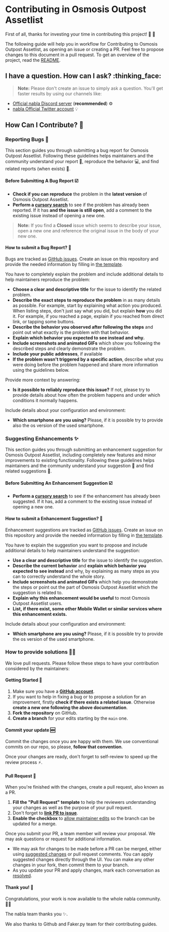 # Contributing in Osmosis Outpost Assetlist<!-- omit in toc -->

First of all, thanks for investing your time in contributing this project! :partying_face: :hugs:

The following guide will help you in workflow for Contributing to Osmosis Outpost Assetlist, as opening an issue or creating a PR. Feel free to propose changes to this document in a pull request. To get an overview of the project, read the [README](README.md).

## I have a question. How can I ask? :thinking_face:

> **Note:** Please don't create an issue to simply ask a question. You'll get faster results by using our channels like:

- [Official nabla Discord server](https://discord.gg/WzXYRd3AwH) (**recommended**) :gear:
- [nabla Official Twitter account](https://twitter.com/nabla_hq) :bulb:

## How Can I Contribute? :handshake:

### Reporting Bugs :bug:

This section guides you through submitting a bug report for Osmosis Outpost Assetlist. Following these guidelines helps maintainers and the community understand your report :pencil:, reproduce the behavior :computer:, and find related reports (when exists) :mag_right:.

#### Before Submitting A Bug Report :ballot_box_with_check:

- **Check if you can reproduce** the problem in the **latest version** of Osmosis Outpost Assetlist.
- **Perform a [cursory search](https://github.com/search?q=is%3Aissue+repo%3Anabla-studio%2Fosmosis-outposts-assetlists)** to see if the problem has already been reported. If it has **and the issue is still open**, add a comment to the existing issue instead of opening a new one.

> **Note:** If you find a **Closed** issue which seems to describe your issue, open a new one and reference the original issue in the body of your new one.

#### How to submit a Bug Report? :incoming_envelope:

Bugs are tracked as [GitHub issues](https://guides.github.com/features/issues/). Create an issue on this repository and provide the needed information by filling in [the template](https://github.com/nabla-studio/osmosis-outposts-assetlists/issues/new?assignees=&labels=bug&template=BUG-REPORT.yml&title=%5BBug%5D%3A+).

You have to completely explain the problem and include additional details to help maintainers reproduce the problem:

- **Choose a clear and descriptive title** for the issue to identify the related problem.
- **Describe the exact steps to reproduce the problem** in as many details as possible. For example, start by explaining what action you produced. When listing steps, don't just say what you did, but explain **how** you did it. For example, if you reached a page, explain if you reached from direct link, or tapping some buttons.
- **Describe the behavior you observed after following the steps** and point out what exactly is the problem with that behavior.
- **Explain which behavior you expected to see instead and why.**
- **Include screenshots and animated GIFs** which show you following the described steps and clearly demonstrate the problem.
- **Include your public addresses**, if available
- **If the problem wasn't triggered by a specific action**, describe what you were doing before the problem happened and share more information using the guidelines below.

Provide more context by answering:

- **Is it possible to reliably reproduce this issue?** If not, please try to provide details about how often the problem happens and under which conditions it normally happens.

Include details about your configuration and environment:

- **Which smartphone are you using?** Please, if it is possible try to provide also the os version of the used smartphone.

### Suggesting Enhancements :sparkles:

This section guides you through submitting an enhancement suggestion for Osmosis Outpost Assetlist, including completely new features and minor improvements to existing functionality. Following these guidelines helps maintainers and the community understand your suggestion :pencil: and find related suggestions :mag_right:.

#### Before Submitting An Enhancement Suggestion :ballot_box_with_check:

- **Perform a [cursory search](https://github.com/search?q=is%3Aissue+repo%3Anabla-studio%2Fosmosis-outposts-assetlists)** to see if the enhancement has already been suggested. If it has, add a comment to the existing issue instead of opening a new one.

#### How to submit a Enhancement Suggestion? :incoming_envelope:

Enhancement suggestions are tracked as [GitHub issues](https://guides.github.com/features/issues/). Create an issue on this repository and provide the needed information by filling in [the template](https://github.com/nabla-studio/osmosis-outposts-assetlists/issues/new?assignees=&labels=enhancement%2Cimprovement&template=ENHANCEMENT-REPORT.yml&title=%5BEnhancement%5D%3A+).

You have to explain the suggestion you want to propose and include additional details to help maintainers understand the suggestion:

- **Use a clear and descriptive title** for the issue to identify the suggestion.
- **Describe the current behavior** and **explain which behavior you expected to see instead** and why, by explaining as many steps as you can to correctly understand the whole story.
- **Include screenshots and animated GIFs** which help you demonstrate the steps or point out the part of Osmosis Outpost Assetlist which the suggestion is related to.
- **Explain why this enhancement would be useful** to most Osmosis Outpost Assetlist users.
- **List, if there exist, some other Mobile Wallet or similar services where this enhancement exists.**

Include details about your configuration and environment:

- **Which smartphone are you using?** Please, if it is possible try to provide the os version of the used smartphone.

### How to provide solutions :construction::heavy_plus_sign:

We love pull requests. Please follow these steps to have your contribution considered by the maintainers:

#### Getting Started :beginner:

1. Make sure you have a [**GitHub account**](https://github.com/signup/free>).
2. If you want to help in fixing a bug or to propose a solution for an improvement, firstly **check if there exists a related issue**. Otherwise **create a new one following the above documentation**.
3. **Fork the repository** on GitHub.
4. **Create a branch** for your edits starting by the `main` one.

#### Commit your update :new:

Commit the changes once you are happy with them. We use conventional commits on our repo, so please, **follow that convention**.

Once your changes are ready, don't forget to self-review to speed up the review process :zap:.

#### Pull Request :twisted_rightwards_arrows:

When you're finished with the changes, create a pull request, also known as a PR.

1. **Fill the "Pull Request" template** to help the reviewers understanding your changes as well as the purpose of your pull request.
2. Don't forget to [**link PR to issue**](https://docs.github.com/en/issues/tracking-your-work-with-issues/linking-a-pull-request-to-an-issue).
3. **Enable the checkbox** to [allow maintainer edits](https://docs.github.com/en/github/collaborating-with-issues-and-pull-requests/allowing-changes-to-a-pull-request-branch-created-from-a-fork) so the branch can be updated for a merge.

Once you submit your PR, a team member will review your proposal. We may ask questions or request for additional information.

- We may ask for changes to be made before a PR can be merged, either using [suggested changes](https://docs.github.com/en/github/collaborating-with-issues-and-pull-requests/incorporating-feedback-in-your-pull-request) or pull request comments. You can apply suggested changes directly through the UI. You can make any other changes in your fork, then commit them to your branch.
- As you update your PR and apply changes, mark each conversation as [resolved](https://docs.github.com/en/github/collaborating-with-issues-and-pull-requests/commenting-on-a-pull-request#resolving-conversations).

#### Thank you! :pray:

Congratulations, your work is now available to the whole nabla community. :tada::clap:

The nabla team thanks you :sparkles:.

We also thanks to Github and Faker.py team for their contributing guides.
